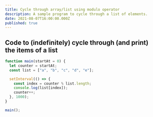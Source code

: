 ```yaml
---
title: Cycle through array/list using modulo operator
description: A sample program to cycle through a list of elements.
date: 2021-08-07T16:00:00.000Z
published: true
---
```


## Code to (indefinitely) cycle through (and print) the items of a list

```js
function main(startAt = 0) {
  let counter = startAt;
  const list = ["a", "b", "c", "d", "e"];

  setInterval(() => {
    const index = counter % list.length;
    console.log(list[index]);
    counter++;
  }, 1000);
}

main();
```
